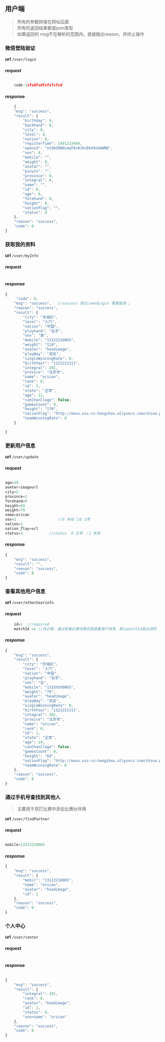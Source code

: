 ## 用户端
>所有的参数拼接在网址后面  <br>
>所有的返回结果都是json类型 <br>
>如果返回的 msg不在解析的范围内，直接输出reason，并终止操作 <br>
>

### 微信登陆验证

**url** `/user/login`
#### request
```js

	code:1sfsdfsdfsfsfsfsd

```

#### response
```js
	{
    "msg": "success",
    "result": {
        "birthday": 0,
        "backhand": 0,
        "city": 0,
        "level": 0,
        "nation": 0,
        "registerTime": 1491233464,
        "openid": "otOAZ0W6LmqT9v8JknEKd9xGAWNQ",
        "sex": 0,
        "mobile": "",
        "weight": 0,
        "avatar": "",
        "pinyin": "",
        "province": 0,
        "integral": 0,
        "name": "",
        "id": 0,
        "age": 0,
        "forehand": 0,
        "height": 0,
        "nationFlag": "",
        "status": 0
    },
    "reason": "success",
    "code": 0
}

```

### 获取我的资料
**url** `/user/myInfo`
#### request
```js


```

#### response
```js
{
	 "code": 0,
    "msg": "success", 	//success 成功;needLogin 需要登录 ;
    "reason": "success",
    "result": {
        "city": "东城区",
        "level": "入门",
        "nation": "中国",
        "playhand": "左手",
        "sex": "男",
        "mobile": "13122210065",
        "weight": "110",
        "avatar": "headimage",
        "playWay": "双反",
        "singleWinningRate": 0,
        "birthYear": "1121221111",
        "integral": 201,
        "provice": "北京市",
        "name": "orican",
        "rank": 0,
        "id": 1,
        "state": "正常",
        "age": 11,
        "canChanllage": false,
        "gamesCount": 0,
        "height": "170",
        "nationFlag": "http://muxu.oss-cn-hangzhou.aliyuncs.com/china.png",
        "teamWinningRate": 0
    }
  
}

``` 

### 更新用户信息
**url** `/user/update`
#### request
```js

age=19		
aveter=imageurl
city=2
province=1
forehand=0
height=69
weight=79
name=orican
sex=1					//0 未知 1女 2男
nation=1
nation_flay=url
status=1 			//status  0 正常 ；1 休息

```
#### response

```js
{
    "msg": "success",
    "result": "",
    "reason": "success",
    "code": 0
}

```

### 查看其他用户信息
**url** `/user/otherUserinfo`
#### request
```js
	id=1  //required
	matchId =1 //非必需，通过查看比赛详情页面查看用户信息，那么matchId是必须的
```
#### response

```js
{
    "msg": "success",
    "result": {
        "city": "东城区",
        "level": "入门",
        "nation": "中国",
        "playhand": "右手",
        "sex": "女",
        "mobile": "131XXXX0065",
        "weight": "79",
        "avatar": "headimage",
        "playWay": "双反",
        "singleWinningRate": 0,
        "birthYear": "1121221111",
        "integral": 201,
        "provice": "北京市",
        "name": "orican",
        "rank": 0,
        "id": 1,
        "state": "正常",
        "age": 19,
        "canChanllage": false,
        "gamesCount": 0,
        "height": "69",
        "nationFlag": "http://muxu.oss-cn-hangzhou.aliyuncs.com/china.png",
        "teamWinningRate": 0
    },
    "reason": "success",
    "code": 0
}
```

### 通过手机号查找到其他人
>
>主要用于双打比赛中添加比赛伙伴用
>

**url** `/user/findPartner`

#### request

```js

mobile=13122210065

```

#### response
```js
{
    "msg": "success",
    "result": {
        "mobil": "13122210065",
        "name": "orican",
        "avatar": "headimage",
        "id": 1
    },
    "reason": "success",
    "code": 0
}
```

### 个人中心

**url** `/user/center`

#### request

```js


```

#### response
```js

{
    "msg": "success",
    "result": {
        "integral": 201,
        "rank": 0,
        "avatar": "headimage",
        "id": 1,
        "status": 0,
        "username": "orican"
    },
    "reason": "success",
    "code": 0
}

```

